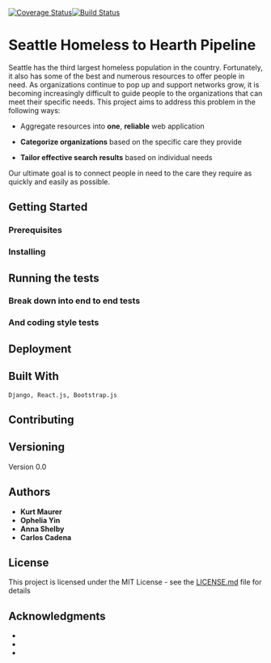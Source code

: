 [![Coverage Status](https://coveralls.io/repos/github/kurtrm/homeless_to_hearth/badge.svg?branch=master)](https://coveralls.io/github/kurtrm/homeless_to_hearth?branch=master)[![Build Status](https://travis-ci.org/kurtrm/homeless_to_hearth.svg?branch=master)](https://travis-ci.org/kurtrm/homeless_to_hearth)

# Seattle Homeless to Hearth Pipeline

   Seattle has the third largest homeless population in the country. Fortunately, it also has some of the best and numerous 
resources to offer people in need. As organizations continue to pop up and support networks grow, it is becoming increasingly
difficult to guide people to the organizations that can meet their specific needs. This project aims to address this problem 
in the following ways:

   - Aggregate resources into **one**, **reliable** web application

   - **Categorize organizations** based on the specific care they provide

   - **Tailor effective search results** based on individual needs

Our ultimate goal is to connect people in need to the care they require as quickly and easily as possible.


## Getting Started



### Prerequisites



### Installing


## Running the tests


### Break down into end to end tests


### And coding style tests


## Deployment


## Built With

    Django, React.js, Bootstrap.js

## Contributing



## Versioning

Version 0.0

## Authors

* **Kurt Maurer**
* **Ophelia Yin**
* **Anna Shelby**
* **Carlos Cadena**

## License

This project is licensed under the MIT License - see the [LICENSE.md](LICENSE.md) file for details

## Acknowledgments

*
*
*
